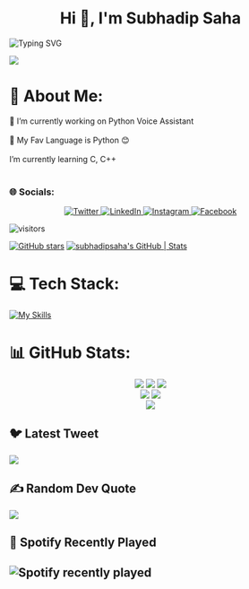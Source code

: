 <h1 align="center">Hi 👋, I'm Subhadip Saha</h1>

![Typing SVG](https://readme-typing-svg.demolab.com?font=&pause=1000&center=true&vCenter=true&width=435&lines=A+passionate+Programmer+from+India;Project+Admin+of+SWOC'23;Co-founder+of+DevDotCom)

<p>
  <a>
    <img src="https://github-widgetbox.vercel.app/api/profile?username=Subhadip-saha-05&data=followers,repositories,stars,commits&theme=darkmode" align="center"/>
  </a>
  </p>

# 💫 About Me:
🔭 I’m currently working on Python Voice Assistant<br><br>🌱 My Fav Language is Python 😊<br><br>I’m currently learning C, C++<br><br>

### 🌐 Socials:

<p align="center">
  <a href="https://twitter.com/SubhadipSuDi">
    <img src="https://img.shields.io/badge/twitter-%231DA1F2.svg?&style=for-the-badge&logo=twitter&logoColor=white&color=071A2C" alt="Twitter"/>
  </a>
  <a href="https://www.linkedin.com/in/subhadipsahaofficial">
    <img src="https://img.shields.io/badge/linkedin-%230077B5.svg?&style=for-the-badge&logo=linkedin&logoColor=white&color=071A2C" alt="LinkedIn"/>
  </a>
  <a href="https://instagram.com/subh05sus_">
    <img src="https://img.shields.io/badge/instagram-%23E4405F.svg?&style=for-the-badge&logo=instagram&logoColor=white&color=071A2C" alt="Instagram"/>
  </a>
  <a href="https://www.facebook.com/profile.php?id=100072942589743">
    <img src="https://img.shields.io/badge/facebook-%231877F2.svg?&style=for-the-badge&logo=facebook&logoColor=white&color=071A2C" alt="Facebook"/>
  </a>
</p>


![visitors](https://visitor-badge.glitch.me/badge?page_id=subhadip-saha-05.Subhadip-saha.05&left_color=green&right_color=red)

[![GitHub stars](https://img.shields.io/github/stars/Subhadip-Saha-05/python-voice-assistant.svg?style=social&label=Star&maxAge=2592000)](https://GitHub.com/Subhadip-Saha-05/python-voice-assistant/stargazers/)
[![subhadipsaha's GitHub | Stats](https://stats.quine.sh/subhadipsaha/github?theme=dark)](https://quine.sh)



# 💻 Tech Stack:
[![My Skills](https://skillicons.dev/icons?i=py,gcp,c,cpp,html,discord,git,github,unity,visualstudio)](https://skillicons.dev)

# 📊 GitHub Stats:
<!-- ![](http://github-profile-summary-cards.vercel.app/api/cards/profile-details?username=Subhadip-saha-05&theme=github_dark)<br/>
![](http://github-profile-summary-cards.vercel.app/api/cards/stats?username=subhadip-saha-05&theme=github_dark)
![](http://github-profile-summary-cards.vercel.app/api/cards/productive-time?username=subhadip-saha-05&theme=github_dark&utcOffset=8)<br/>
![](https://github-readme-streak-stats.herokuapp.com/?user=subhadip-saha-05&theme=dark&hide_border=false)<br/>
![](https://api.githubtrends.io/user/svg/subhadip-saha-05/langs?time_range=one_year&include_private=True&loc_metric=changed&theme=dark)
![](https://api.githubtrends.io/user/svg/subhadip-saha-05/repos?time_range=one_year&group=other&loc_metric=changed&theme=dark) -->

<p align="center">
  <a>
    <img src="http://github-profile-summary-cards.vercel.app/api/cards/profile-details?username=subhadip-saha-05&theme=github_dark"/>
  </a>
   <a>
    <img src="http://github-profile-summary-cards.vercel.app/api/cards/stats?username=subhadip-saha-05&theme=github_dark"/>
  </a>
     <a>
    <img src="http://github-profile-summary-cards.vercel.app/api/cards/productive-time?username=subhadip-saha-05&theme=github_dark&utcOffset=8"/>
  </a><br>
     <a>
    <img src="https://api.githubtrends.io/user/svg/subhadip-saha-05/langs?time_range=one_year&include_private=True&loc_metric=changed&theme=dark"/>
  </a>
     <a>
    <img src="https://api.githubtrends.io/user/svg/subhadip-saha-05/repos?time_range=one_year&group=other&loc_metric=changed&theme=dark"/>
  </a><br>
  <a>
    <img src="https://github-readme-streak-stats.herokuapp.com/?user=subhadip-saha-05&theme=dark&hide_border=false"/>
  </a>
</p>



## 🐦 Latest Tweet
[![](https://gtce.itsvg.in/api?username=SubhadipSuDi)](https://github.com/VishwaGauravIn/github-twitter-card-embed)

## ✍️ Random Dev Quote
![](https://quotes-github-readme.vercel.app/api?type=horizontal&theme=dark)

## 🎵 Spotify Recently Played
![Spotify recently played](https://spotify-recently-played-readme.vercel.app/api?user=31uv34x3wbw2xbpgj3row4yve6iu)
---


